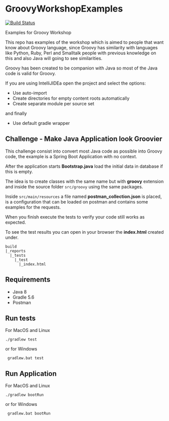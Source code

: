 # GroovyWorkshopExamples
[![Build Status](https://travis-ci.com/Joxebus/GroovyWorkshopExamples.svg?branch=challenge)](https://travis-ci.com/Joxebus/GroovyWorkshopExamples)

Examples for Groovy Workshop

This repo has examples of the workshop which is aimed to people that want know about Groovy language,
since Groovy has similarity with languages like Python, Ruby, Perl and Smalltalk
people with previous knowledge on this and also Java will going to see similarities.

Groovy has been created to be companion with Java so most of the Java code is valid for Groovy.

If you are using IntelliJIDEa open the project and select the options:

- Use auto-import
- Create directories for empty content roots automatically
- Create separate module per source set

and finally

- Use default gradle wrapper

## Challenge - Make Java Application look Groovier

This challenge consist into convert most Java code as possible into Groovy code,
the example is a Spring Boot Application with no context.

After the application starts **Bootstrap.java** load the initial data in database if this is empty.

The idea is to create classes with the same name but with **groovy** extension and inside the
source folder `src/groovy` using the same packages.

Inside `src/main/resources` a file named **postman_collection.json** is placed, is a configuration
that can be loaded on postman and contains some examples for the requests.

When you finish execute the tests to verify your code still works as expected.

To see the test results you can open in your browser the **index.html** created under.

```
build
|_reports
  |_tests
    |_test
      |_index.html
```



## Requirements

- Java 8
- Gradle 5.6
- Postman

## Run tests

For MacOS and Linux

`` ./gradlew test ``  

or for Windows

`` gradlew.bat test``

## Run Application

For MacOS and Linux

`` ./gradlew bootRun ``  

or for Windows

`` gradlew.bat bootRun``
